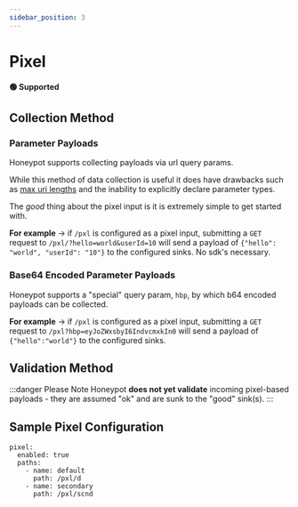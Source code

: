 ```yaml
---
sidebar_position: 3
---
```



# Pixel

**🟢 Supported**

## Collection Method

### Parameter Payloads

Honeypot supports collecting payloads via url query params.

While this method of data collection is useful it does have drawbacks such as [max uri lengths](https://stackoverflow.com/questions/812925/what-is-the-maximum-possible-length-of-a-query-string) and the inability to explicitly declare parameter types.

The *good* thing about the pixel input is it is extremely simple to get started with.

**For example** -> if `/pxl` is configured as a pixel input, submitting a `GET` request to `/pxl/?hello=world&userId=10` will send a payload of `{"hello": "world", "userId": "10"}` to the configured sinks. No sdk's necessary.

### Base64 Encoded Parameter Payloads

Honeypot supports a "special" query param, `hbp`, by which b64 encoded payloads can be collected.

**For example** -> if `/pxl` is configured as a pixel input, submitting a `GET` request to `/pxl?hbp=eyJoZWxsbyI6IndvcmxkIn0` will send a payload of `{"hello":"world"}` to the configured sinks.


## Validation Method

:::danger Please Note
Honeypot **does not yet validate** incoming pixel-based payloads - they are assumed "ok" and are sunk to the "good" sink(s).
:::


## Sample Pixel Configuration

```
pixel:
  enabled: true
  paths:
    - name: default
      path: /pxl/d
    - name: secondary
      path: /pxl/scnd
```
